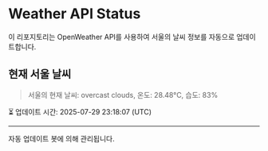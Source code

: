 
# Weather API Status

이 리포지토리는 OpenWeather API를 사용하여 서울의 날씨 정보를 자동으로 업데이트합니다.

## 현재 서울 날씨
> 서울의 현재 날씨: overcast clouds, 온도: 28.48°C, 습도: 83%

⏳ 업데이트 시간: 2025-07-29 23:18:07 (UTC)

---
자동 업데이트 봇에 의해 관리됩니다.

